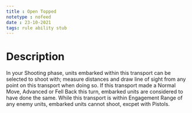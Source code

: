 ```yaml
---
title : Open Topped
notetype : nofeed
date : 23-10-2021
tags: rule ability stub
---
```


# Description
In your Shooting phase, units embarked within this transport can be selected to shoot with; measure distances and draw line of sight from any point on this transport when doing so. If this transport made a Normal Move, Advanced or Fell Back this turn, embarked units are considered to have done the same. While this transport is within Engagement Range of any enemy units, embarked units cannot shoot, excpet with Pistols.